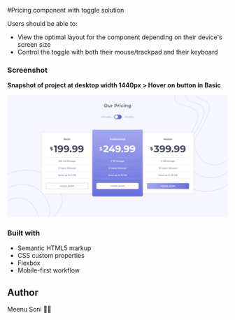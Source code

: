 #Pricing component with toggle solution


Users should be able to:

- View the optimal layout for the component depending on their device's screen size
- Control the toggle with both their mouse/trackpad and their keyboard

### Screenshot

**Snapshot of project at desktop width 1440px > Hover on button in Basic**

![](images/pricing-snap-1.png)

### Built with

- Semantic HTML5 markup
- CSS custom properties
- Flexbox
- Mobile-first workflow



## Author
Meenu Soni 👨‍💻

